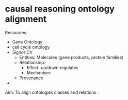# causal reasoning ontology alignment

Resources:
  * Gene Ontology
  * cell cycle ontology
  * Signor CV
     * Entities: Molecules (gene products, protein families)
     * Relationship:
        * Effect: up/down regulates
        * Mechanism: 
    * Provenance  
  * 

Aim: To align ontologies classes and relations :


